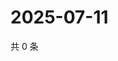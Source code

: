 # 2025-07-11

共 0 条

<!-- BEGIN ZHIHUVIDEO -->
<!-- 最后更新时间 Fri Jul 11 2025 15:14:02 GMT+0800 (China Standard Time) -->

<!-- END ZHIHUVIDEO -->
